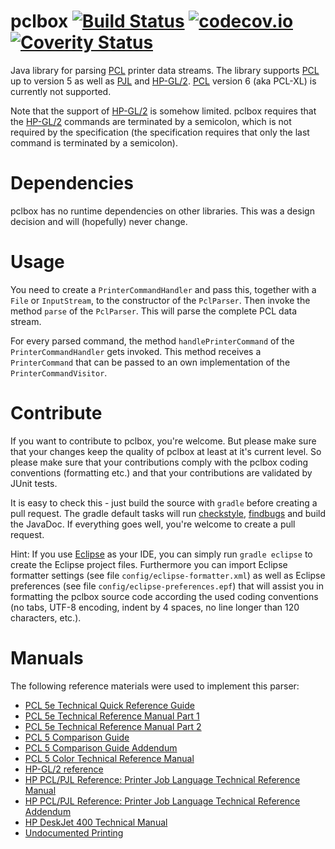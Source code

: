 # pclbox [![Build Status](https://travis-ci.org/michaelknigge/pclbox.svg?branch=master)](https://travis-ci.org/michaelknigge/pclbox) [![codecov.io](https://codecov.io/github/michaelknigge/pclbox/coverage.svg?branch=master)](https://codecov.io/github/michaelknigge/pclbox?branch=master) [![Coverity Status](https://scan.coverity.com/projects/10949/badge.svg)](https://scan.coverity.com/projects/10949)

Java library for parsing [PCL](https://en.wikipedia.org/wiki/Printer_Command_Language) printer data streams. The library supports [PCL](https://en.wikipedia.org/wiki/Printer_Command_Language) up to version 5 as well as [PJL](https://en.wikipedia.org/wiki/Printer_Job_Language) and [HP-GL/2](https://en.wikipedia.org/wiki/HPGL). [PCL](https://en.wikipedia.org/wiki/Printer_Command_Language) version 6 (aka PCL-XL) is currently not supported.

Note that the support of [HP-GL/2](https://en.wikipedia.org/wiki/HPGL) is somehow limited. pclbox requires that the [HP-GL/2](https://en.wikipedia.org/wiki/HPGL) commands are terminated by a semicolon, which is not required by the specification (the specification requires that only the last command is terminated by a semicolon). 

# Dependencies
pclbox has no runtime dependencies on other libraries. This was a design decision and will (hopefully) never change.

# Usage
You need to create a `PrinterCommandHandler` and pass this, together with a `File` or `InputStream`, to the constructor of the `PclParser`. Then invoke the method `parse` of the `PclParser`. This will parse the complete PCL data stream.

For every parsed command, the method `handlePrinterCommand` of the `PrinterCommandHandler` gets invoked. This method receives a `PrinterCommand` that can be passed to an own implementation of the `PrinterCommandVisitor`.

# Contribute
If you want to contribute to pclbox, you're welcome. But please make sure that your changes keep the quality of pclbox at least at it's current level. So please make sure that your contributions comply with the pclbox coding conventions (formatting etc.) and that your contributions are validated by JUnit tests.

It is easy to check this - just build the source with `gradle` before creating a pull request. The gradle default tasks will run [checkstyle](http://checkstyle.sourceforge.net/), [findbugs](http://findbugs.sourceforge.net/) and build the JavaDoc. If everything goes well, you're welcome to create a pull request.

Hint: If you use [Eclipse](https://eclipse.org/) as your IDE, you can simply run `gradle eclipse` to create the Eclipse project files. Furthermore you can import Eclipse formatter settings (see file `config/eclipse-formatter.xml`) as well as Eclipse preferences (see file `config/eclipse-preferences.epf`) that will assist you in formatting the pclbox source code according the used coding conventions (no tabs, UTF-8 encoding, indent by 4 spaces, no line longer than 120 characters, etc.).

# Manuals
The following reference materials were used to implement this parser:

* [PCL 5e Technical Quick Reference Guide](http://h20000.www2.hp.com/bc/docs/support/SupportManual/bpl13205/bpl13205.pdf)
* [PCL 5e Technical Reference Manual Part 1](http://h20000.www2.hp.com/bc/docs/support/SupportManual/bpl13210/bpl13210.pdf)
* [PCL 5e Technical Reference Manual Part 2](http://h20000.www2.hp.com/bc/docs/support/SupportManual/bpl13211/bpl13211.pdf)
* [PCL 5 Comparison Guide](http://h20000.www2.hp.com/bc/docs/support/SupportManual/bpl13206/bpl13206.pdf)
* [PCL 5 Comparison Guide Addendum](http://h20000.www2.hp.com/bc/docs/support/SupportManual/bpl13209/bpl13209.pdf)
* [PCL 5 Color Technical Reference Manual](http://h20000.www2.hp.com/bc/docs/support/SupportManual/bpl13212/bpl13212.pdf)
* [HP-GL/2 reference](http://www.hpmuseum.net/document.php?catfile=213)
* [HP PCL/PJL Reference: Printer Job Language Technical Reference Manual](http://h20000.www2.hp.com/bc/docs/support/SupportManual/bpl13208/bpl13208.pdf)
* [HP PCL/PJL Reference: Printer Job Language Technical Reference Addendum](http://h20000.www2.hp.com/bc/docs/support/SupportManual/bpl13207/bpl13207.pdf)
* [HP DeskJet 400 Technical Manual](https://www.manualslib.com/manual/702162/Hp-Deskjet-400.html)
* [Undocumented Printing](http://www.undocprint.org/formats/page_description_languages/pcl)
